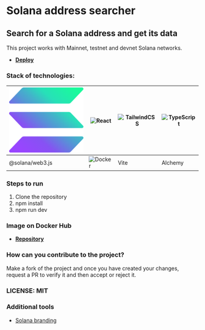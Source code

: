 # Solana address searcher

## Search for a Solana address and get its data

This project works with Mainnet, testnet and devnet Solana networks.

- [**Deploy**](https://solana-address-searcher.vercel.app/)

### **Stack of technologies:**

|![Solana](./public/solana-logo.svg)|![React](https://www.vectorlogo.zone/logos/reactjs/reactjs-icon.svg)|![TailwindCSS](https://www.vectorlogo.zone/logos/tailwindcss/tailwindcss-icon.svg)|![TypeScript](https://www.vectorlogo.zone/logos/typescriptlang/typescriptlang-icon.svg)|
|---|---|---|---|
|@solana/web3.js|![Docker](https://www.vectorlogo.zone/logos/docker/docker-icon.svg)|Vite|Alchemy|

### Steps to run

1. Clone the repository
2. npm install
3. npm run dev

### Image on Docker Hub

- [**Repository**](https://hub.docker.com/repository/docker/androgavidia/solana-address-searcher)

### How can you contribute to the project?

Make a fork of the project and once you have created your changes, request a PR to verify it and then accept or reject it.

### LICENSE: MIT

### Additional tools

- [Solana branding](https://solana.com/branding)
